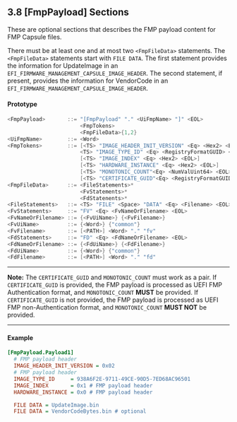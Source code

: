 <!--- @file
  3.8 [FmpPayload] Sections

  Copyright (c) 2006-2017, Intel Corporation. All rights reserved.<BR>

  Redistribution and use in source (original document form) and 'compiled'
  forms (converted to PDF, epub, HTML and other formats) with or without
  modification, are permitted provided that the following conditions are met:

  1) Redistributions of source code (original document form) must retain the
     above copyright notice, this list of conditions and the following
     disclaimer as the first lines of this file unmodified.

  2) Redistributions in compiled form (transformed to other DTDs, converted to
     PDF, epub, HTML and other formats) must reproduce the above copyright
     notice, this list of conditions and the following disclaimer in the
     documentation and/or other materials provided with the distribution.

  THIS DOCUMENTATION IS PROVIDED BY TIANOCORE PROJECT "AS IS" AND ANY EXPRESS OR
  IMPLIED WARRANTIES, INCLUDING, BUT NOT LIMITED TO, THE IMPLIED WARRANTIES OF
  MERCHANTABILITY AND FITNESS FOR A PARTICULAR PURPOSE ARE DISCLAIMED. IN NO
  EVENT SHALL TIANOCORE PROJECT  BE LIABLE FOR ANY DIRECT, INDIRECT, INCIDENTAL,
  SPECIAL, EXEMPLARY, OR CONSEQUENTIAL DAMAGES (INCLUDING, BUT NOT LIMITED TO,
  PROCUREMENT OF SUBSTITUTE GOODS OR SERVICES; LOSS OF USE, DATA, OR PROFITS;
  OR BUSINESS INTERRUPTION) HOWEVER CAUSED AND ON ANY THEORY OF LIABILITY,
  WHETHER IN CONTRACT, STRICT LIABILITY, OR TORT (INCLUDING NEGLIGENCE OR
  OTHERWISE) ARISING IN ANY WAY OUT OF THE USE OF THIS DOCUMENTATION, EVEN IF
  ADVISED OF THE POSSIBILITY OF SUCH DAMAGE.

-->

## 3.8 [FmpPayload] Sections

These are optional sections that describes the FMP payload content for FMP
Capsule files.

There must be at least one and at most two `<FmpFileData>` statements.  The
`<FmpFileData>` statements start with `FILE DATA`.  The first <FmpFileData>
statement provides the information for UpdateImage in an
`EFI_FIRMWARE_MANAGEMENT_CAPSULE_IMAGE_HEADER`.  The second <FmpFileData>
statement, if present, provides the information for VendorCode in an
`EFI_FIRMWARE_MANAGEMENT_CAPSULE_IMAGE_HEADER`.

#### Prototype

```c
<FmpPayload>       ::= "[FmpPayload" "." <UiFmpName> "]" <EOL>
                       <FmpTokens>
                       <FmpFileData>{1,2}
<UiFmpName>        ::= <Word>
<FmpTokens>        ::= [<TS> "IMAGE_HEADER_INIT_VERSION" <Eq> <Hex2> <EOL>]
                       <TS> "IMAGE_TYPE_ID" <Eq> <RegistryFormatGUID> <EOL>
                       [<TS> "IMAGE_INDEX" <Eq> <Hex2> <EOL>]
                       [<TS> "HARDWARE_INSTANCE" <Eq> <Hex2> <EOL>]
                       [<TS> "MONOTONIC_COUNT"<Eq> <NumValUint64> <EOL>]
                       [<TS> "CERTIFICATE_GUID"<Eq> <RegistryFormatGUID><EOL>]
<FmpFileData>      ::= <FileStatements>*
                       <FvStatements>*
                       <FdStatenents>*
<FileStatements>   ::= <TS> "FILE" <Space> "DATA" <Eq> <Filename> <EOL>
<FvStatements>     ::= "FV" <Eq> <FvNameOrFilename> <EOL>
<FvNameOrFilename> ::= {<FvUiName>} {<FvFilename>}
<FvUiName>         ::= {<Word>} {"common"}
<FvFilename>       ::= [<PATH>] <Word> "." "fv"
<FdStatements>     ::= "FD" <Eq> <FdNameOrFilename> <EOL>
<FdNameOrFilename> ::= {<FdUiName>} {<FdFilename>}
<FdUiName>         ::= {<Word>} {"common"}
<FdFilename>       ::= [<PATH>] <Word> "." "fd"
```

**********
**Note:** The `CERTIFICATE_GUID` and `MONOTONIC_COUNT` must work as a pair.
If `CERTIFICATE_GUID` is provided, the FMP payload is processed as UEFI FMP
Authentication format, and `MONOTONIC_COUNT` **MUST** be provided. If
`CERTIFICATE_GUID` is not provided, the FMP payload is processed as UEFI FMP
non-Authentication format, and `MONOTONIC_COUNT` **MUST NOT** be provided.
**********

#### Example

```ini
[FmpPayload.Payload1]
  # FMP payload header
  IMAGE_HEADER_INIT_VERSION = 0x02
  # FMP payload header
  IMAGE_TYPE_ID     = 938A6F2E-9711-49CE-90D5-7ED68AC96501
  IMAGE_INDEX       = 0x1 # FMP payload header
  HARDWARE_INSTANCE = 0x0 # FMP payload header

  FILE DATA = UpdateImage.bin
  FILE DATA = VendorCodeBytes.bin # optional
```
